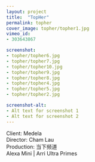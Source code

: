 ```yaml
---
layout: project
title:  "TopHer"
permalink: topher
cover_image: topher/topher1.jpg
vimeo_id:
- 303643867

screenshot:
- topher/topher6.jpg
- topher/topher7.jpg
- topher/topher10.jpg
- topher/topher9.jpg
- topher/topher8.jpg
- topher/topher4.jpg
- topher/topher5.jpg
- topher/topher2.jpg

screenshot-alt:
- Alt text for screenshot 1
- Alt text for screenshot 2
---
```


Client: Medela<br>
Director: Cham Lau
<br>Production: 当下频道
<br>Alexa Mini | Arri Ultra Primes